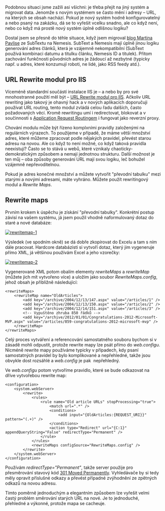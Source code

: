 <!-- dcterms:identifier = aspnetcz#364 -->
<!-- dcterms:title = URL rewriting modul a rewrite maps -->
<!-- dcterms:abstract = Pro Martina Pavlise jsem řešil migraci jeho blogu ze SubTextu na Nemesis a narazil jsem na problém zachování stávajících odkazů pro velké množství článků. Typický úkol pro URL rewriting modul v IIS a RewriteMaps. -->
<!-- np9:categoryId = 4 -->
<!-- x4w:category = IT -->
<!-- np9:authorId = 1 -->
<!-- np9:authorEmail = michal.valasek@altairis.cz -->
<!-- dcterms:creator = Michal Altair Valášek -->
<!-- dcterms:created = 2012-01-15T21:22:38.917+01:00 -->
<!-- dcterms:dateAccepted = 2012-01-15T21:22:40+01:00 -->
<!-- x4w:pictureWidth = 150 -->
<!-- x4w:pictureHeight = 150 -->
<!-- x4w:pictureUrl = /perex-pictures/20120115-url-rewriting-modul-a-rewrite-maps.png -->

Podobnou situaci jsme zažili asi všichni: je třeba přejít na jiný systém a migrovat data. Jenomže s novým systémem se často mění i adresy – URL, na kterých se obsah nachází. Pokud je nový systém hodně konfigurovatelný a nebo psaný na zakázku, dá se to vyřešit vcelku snadno, ale co když není, nebo co když má prostě nový systém úplně odlišnou logiku? 

Dostal jsem se přesně do téhle situace, když jsem migroval [blog Martina Pavlise](http://www.pavlis.net) ze SubTextu na Nemesis. SubText a Nemesis mají úplně jinou logiku generování adres článků, která je vzájemně nekompatibilní (SubText používá kombinaci datumu a titulku článku, Nemesis ID a titulek). Přitom zachování funkčnosti původních adres je žádoucí až nezbytné (typicky např. u adres, které konzumují roboti, ne lidé, jako RSS feedy atd.).

## URL Rewrite modul pro IIS

Víceméně standardní součástí instalace IIS je – a nebo by pro své mnohostranné použití měl být – [URL Rewrite modul pro IIS](http://www.iis.net/download/URLRewrite). Ačkoliv URL rewriting jako takový je ohavný hack a v nových aplikacích doporučuji používat URL routing, tento modul zvládá celou řadu dalších, často požadovaných věcí. Kromě rewritingu umí i redirectovat, blokovat a v součinnosti s [Application Request Routingem](http://www.iis.net/download/ApplicationRequestRouting) i fungovat jako reverzní proxy.

Chování modulu může být řízeno komplxními pravidly založenými na regulárních výrazech. To použijeme v případě, že máme větší množství adres, které můžeme zpracovat podle nějakých pravidel, převést starou adresu na novou. Ale co když to není možné, co když taková pravidla neexistují? Často se to stává u webů, které vznikaly chaoticky-demokratickým způsobem a nemají jednotnou strukturu. Další možnost je ten můj – oba způsoby generování URL mají svou logiku, leč bohužel vzájemně nepřevoditelnou.

Pokud je adres konečné množství a můžete vytvořit "převodní tabulku" mezi starými a novými adresami, máte vyhráno. Můžete použít rewritingový modul a *Rewrite Maps*.

## Rewrite maps

Prvním krokem k úspěchu je získání "převodní tabulky". Konkrétní postup závisí na vašem systému, já jsem použil vhodně naformulovaný dotaz do staré a nové databáze:

[![rewritemap-1](https://www.cdn.altairis.cz/Blog/2012/20120115-rewritemap-1_thumb.png "rewritemap-1")](https://www.cdn.altairis.cz/Blog/2012/20120115-rewritemap-1_2.png)

Výsledek (ve spodním okně) se dá dobře zkopírovat do Excelu a tam s ním dále pracovat. Hardcore databázisti si vytvoří dotaz, který jim vygeneruje přímo XML, já většinou používám Excel a jeho vzorečky:

[![rewritemap-2](https://www.cdn.altairis.cz/Blog/2012/20120115-rewritemap-2_thumb.png "rewritemap-2")](https://www.cdn.altairis.cz/Blog/2012/20120115-rewritemap-2_2.png)

Vygenerované XML potom obalím elementy *rewriteMaps* a *rewriteMap* (můžete jich mít vytvořeno více) a uložím jako soubor *RewriteMaps.config*, jehož obsah je přibližně následující:

    <rewriteMaps>
        <rewriteMap name="OldArticles">
            <add key="/archive/2004/12/13/147.aspx" value="/articles/1" />
            <add key="/archive/2004/12/13/150.aspx" value="/articles/2" />
            <add key="/archive/2004/12/14/151.aspx" value="/articles/3" />
            <!-- Vypuštěno zhruba 850 řádků -->
            <add key="/archive/2012/01/01/Congratulations-2012-Microsoft-MVP.aspx" value="/articles/859-congratulations-2012-microsoft-mvp" />
        </rewriteMap>
    </rewriteMaps>

Celý proces vytváření a referencování samostatného souboru bychom si v zásadě mohli odpustit, protože rewrite mapy lze psát přímo do *web.configu*. Nicméně rewrite mapy používáme typicky v případech, kdy psaní samostatných pravidel by bylo komplikované a nepřehledné, takže jsou obvykle dost rozsáhlé a *web.config* je pak  nepřehledný.

Ve *web.configu* potom vytvoříme pravidlo, které se bude odkazovat na dříve vytvořebou rewrite map:

    <configuration>
        <system.webServer>
            <rewrite>
                <rules>
                    <rule name="Old article URLs" stopProcessing="true">
                        <match url=".*" />
                        <conditions>
                            <add input="{OldArticles:{REQUEST_URI}}" pattern="(.+)" />
                        </conditions>
                        <action type="Redirect" url="{C:1}" appendQueryString="False" redirectType="Permanent" />
                    </rule>
                </rules>
                <rewriteMaps configSource="RewriteMaps.config" />
            </rewrite>
        </system.webServer>
    </configuration>

Používám *redirectType="Permanent"*, takže server použije pro přesměrování stavový kód [301 Moved Permanently](§). Vyhledávače by si tedy měly opravit příslušné odkazy a převést případné zvýhodnění ze zpětných odkazů na novou adresu.

Tímto poměrně jednoduchým a elegantním způsobem lze vyřešit velmi častý problém směrování starých URL na nové. Je to jednoduché, přehledné a výkonné, protože mapa se cacheuje.